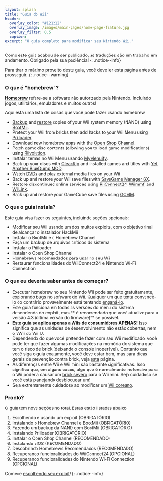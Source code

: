 ```yaml
---
layout: splash
title: "Guia do Wii"
header:
  overlay_color: "#121212"
  overlay_image: /images/main-pages/home-page-feature.jpg
  overlay_filter: 0.5
  caption:
excerpt: "O guia completo para modificar seu Nintendo Wii."
---
```


Como este guia acabou de ser publicado, as traduções são um trabalho em andamento. Obrigado pela sua paciência!
{: .notice--info}

Para tirar o máximo proveito deste guia, você deve ler esta página antes de prosseguir.
{: .notice--warning}

### O que é "homebrew"?

[**Homebrew**](https://en.wikipedia.org/wiki/Homebrew_(video_games)) refere-se a software não autorizado pela Nintendo. Incluindo jogos, utilitários, emuladores e muitos outros!

Aqui está uma lista de coisas que você pode fazer usando homebrew.

+ [Backup](bootmii) and [restore](bootmiirecover) copies of your Wii system memory (NAND) using [BootMii](hbc).
+ Protect your Wii from bricks then add hacks to your Wii Menu using [Priiloader](priiloader).
+ Download new homebrew apps with the [Open Shop Channel](hbb).
+ Patch game disc contents (allowing you to load game modifications) using [Riivolution](riivolution).
+ Instalar temas no Wii Menu usando [MyMenuify](themes).
+ Back up your discs with [CleanRip](/dump-games) and installed games and titles with [Yet Another BlueDump MOD](dump-wads).
+ Watch [DVDs](recommended-homebrew#entertainment) and play external media files on your Wii
+ Back up and restore your Wii save files with [SaveGame Manager GX](https://oscwii.org/library/app/savegame_manager_gx).
+ Restore discontinued online services using [RiiConnect24](riiconnect24), [Wiimmfi](wiimmfi) and [WiiLink](wiilink).
+ Back up and restore your GameCube save files using [GCMM](gcsaves).

### O que o guia instala?

Este guia visa fazer os seguintes, incluindo seções opcionais:

+ Modificar seu Wii usando um dos muitos exploits, com o objetivo final de alcançar o instalador HackMii
+ Instalar o BootMii e o Homebrew Channel
+ Faça um backup de arquivos críticos do sistema
+ Instalar o Priiloader
+ Instalar o Open Shop Channel
+ Homebrews recomendados para usar no seu Wii
+ Restaurar funcionalidades do WiiConnect24 e Nintendo Wi-Fi Connection

### O que eu deveria saber antes de começar?

+ Executar homebrew no seu Nintendo Wii pode ser feito gratuitamente, explorando bugs no software do Wii. Qualquer um que tenta convencê-lo do contrário provavelmente está tentando [enganá-lo](https://hbc.hackmii.com/scam).
+ Este guia funciona em todas as versões do menu do sistema dependendo do exploit, mas ** é recomendado que você atualize para a versão 4.3 (última versão do firmware)** se possível.
+ **Este guia se aplica apenas a Wiis de consumidores APENAS!** Isso significa que as unidades de desenvolvimento não estão cobertas, nem o vWii do Wii U.
+ Dependendo do que você pretende fazer com seu Wii modificado, você pode ter que fazer algumas modificações na memória do sistema que tem o risco de brick (deixando o console inoperável). Contanto que você siga o guia exatamente, você deve estar bem, mas para dicas gerais de prevenção contra brick, veja [esta](bricks#brick-prevention) página.
+ As diferenças entre Wii e Wii mini são bastante significativas. Isso significa que, em alguns casos, algo que é normalmente inofensivo para o Wii poderia causar um [ brick severo](bricks#wi-fi-brick) para o Wii mini. Seja cuidadoso se você está planejando desbloquear um!
+ Seja extremamente cuidadoso ao modificar um [Wii coreano](bricks#korean-kiierror-003-brick).

### Pronto?

O guia tem nove seções no total. Estas estão listadas abaixo:

1. Escolhendo e usando um exploit (OBRIGATÓRIO)
1. Instalando o Homebrew Channel e BootMii (OBRIGATÓRIO)
1. Fazendo um backup da NAND com BootMii (OBRIGATÓRIO)
1. Instalando Priiloader (OBRIGATÓRIO)
1. Instalar o Open Shop Channel (RECOMENDADO)
1. Instalando cIOS (RECOMENDADO)
1. Descobrindo Homebrews Recomendados (RECOMENDADO)
1. Recuperando funcionalidades do WiiConnect24 (OPCIONAL)
1. Recuperando funcionalidades do Nintendo Wi-Fi Connection (OPCIONAL)

Comece [escolhendo seu exploit](get-started)!
{: .notice--info}
